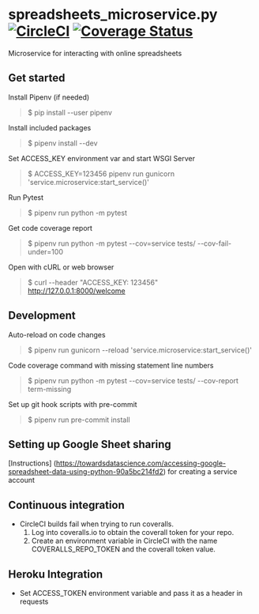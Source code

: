# spreadsheets_microservice.py [![CircleCI](https://badgen.net/circleci/github/SFDigitalServices/spreadsheets_microservice/main)](https://circleci.com/gh/SFDigitalServices/spreadsheets_microservice) [![Coverage Status](https://coveralls.io/repos/github/SFDigitalServices/spreadsheets_microservice/badge.svg?branch=main)](https://coveralls.io/github/SFDigitalServices/spreadsheets_microservice?branch=main)
Microservice for interacting with online spreadsheets

## Get started

Install Pipenv (if needed)
> $ pip install --user pipenv

Install included packages
> $ pipenv install --dev

Set ACCESS_KEY environment var and start WSGI Server
> $ ACCESS_KEY=123456 pipenv run gunicorn 'service.microservice:start_service()'

Run Pytest
> $ pipenv run python -m pytest

Get code coverage report
> $ pipenv run python -m pytest --cov=service tests/ --cov-fail-under=100

Open with cURL or web browser
> $ curl --header "ACCESS_KEY: 123456" http://127.0.0.1:8000/welcome

## Development 
Auto-reload on code changes
> $ pipenv run gunicorn --reload 'service.microservice:start_service()'

Code coverage command with missing statement line numbers  
> $ pipenv run python -m pytest --cov=service tests/ --cov-report term-missing

Set up git hook scripts with pre-commit
> $ pipenv run pre-commit install

## Setting up Google Sheet sharing
[Instructions] (https://towardsdatascience.com/accessing-google-spreadsheet-data-using-python-90a5bc214fd2) for creating a service account 

## Continuous integration
* CircleCI builds fail when trying to run coveralls.
    1. Log into coveralls.io to obtain the coverall token for your repo.
    2. Create an environment variable in CircleCI with the name COVERALLS_REPO_TOKEN and the coverall token value.

## Heroku Integration
* Set ACCESS_TOKEN environment variable and pass it as a header in requests
